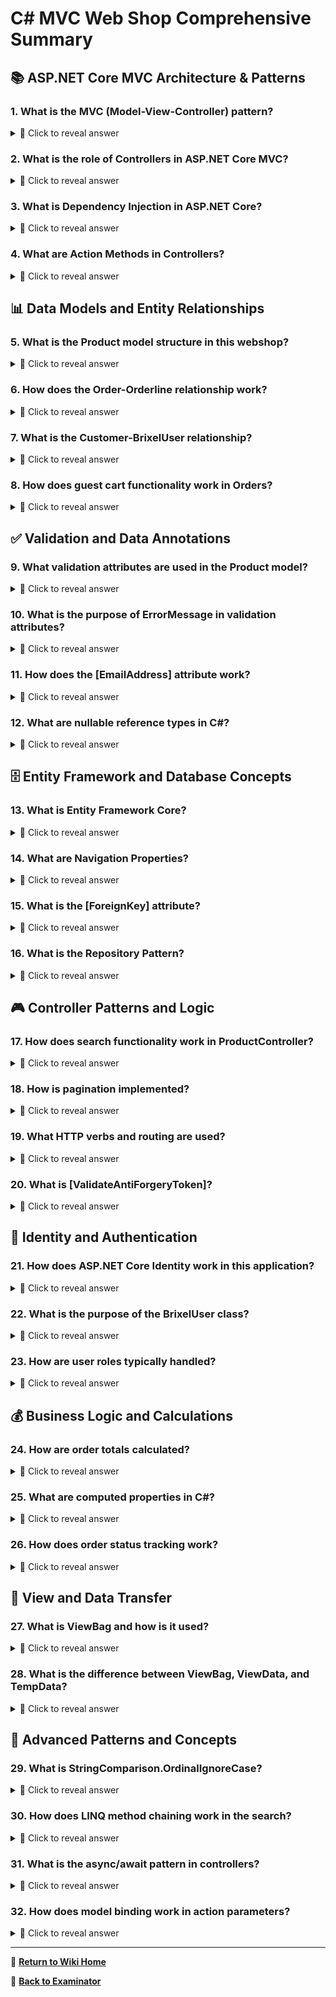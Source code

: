 # C# MVC Web Shop Comprehensive Summary

## 📚 ASP.NET Core MVC Architecture & Patterns

### 1. What is the MVC (Model-View-Controller) pattern?

<details>
<summary>🤔 Click to reveal answer</summary>

An architectural pattern that separates application logic into three interconnected components:
- **Model**: Data and business logic (entities, validation, database interactions)
- **View**: User interface presentation layer (Razor pages, HTML)
- **Controller**: Handles user input and coordinates between Model and View

This separation provides better organization, testability, and maintainability.

</details>

### 2. What is the role of Controllers in ASP.NET Core MVC?

<details>
<summary>🤔 Click to reveal answer</summary>

Controllers handle HTTP requests, process user input, interact with models, and return appropriate responses (Views, JSON, redirects). They act as the entry point for web requests and coordinate application flow.

Example: `ProductController` handles product-related operations like listing, filtering, and CRUD operations.

</details>

### 3. What is Dependency Injection in ASP.NET Core?

<details>
<summary>🤔 Click to reveal answer</summary>

A design pattern where dependencies are provided to a class rather than created internally. ASP.NET Core has built-in DI container that manages object lifetimes and resolves dependencies.

Example: `ProductController` receives `IProductRepository` through constructor injection, promoting loose coupling and testability.

</details>

### 4. What are Action Methods in Controllers?

<details>
<summary>🤔 Click to reveal answer</summary>

Public methods in controllers that handle HTTP requests and return `IActionResult`. They can accept parameters from routes, query strings, or request bodies.

Example: `Index(string searchString, List<string> selectedCategories, decimal? minPrice, decimal? maxPrice, int page = 1)`

</details>

## 📊 Data Models and Entity Relationships

### 5. What is the Product model structure in this webshop?

<details>
<summary>🤔 Click to reveal answer</summary>

The Product model contains:
- **Identity**: `Id` (primary key)
- **Basic Info**: `Name`, `Price`, `Color`, `Year`, `SerialNumber`
- **Relationships**: `CategoryId` (foreign key), `Category` (navigation property)
- **Features**: `ImageUrl`, `IsFeatured` (boolean flag)
- **Validation**: Required fields, data types, regular expressions

</details>

### 6. How does the Order-Orderline relationship work?

<details>
<summary>🤔 Click to reveal answer</summary>

**One-to-Many relationship**:
- Order can have multiple Orderlines: `List<Orderline> Orderlines`
- Each Orderline belongs to one Order
- Orderlines contain specific products and quantities for an order
- This follows the shopping cart pattern where one order contains multiple items

</details>

### 7. What is the Customer-BrixelUser relationship?

<details>
<summary>🤔 Click to reveal answer</summary>

**One-to-One relationship**:
- Customer has `BrixelUserId` foreign key pointing to `BrixelUser`
- `BrixelUser` extends ASP.NET Core Identity's `IdentityUser`
- Separates authentication (BrixelUser) from business data (Customer)
- Allows users without customer profiles (admins, employees)

</details>

### 8. How does guest cart functionality work in Orders?

<details>
<summary>🤔 Click to reveal answer</summary>

Orders support both authenticated and guest users:
- **Authenticated**: `CustomerId` points to registered customer
- **Guest**: `GuestCartId` stores GUID from browser cookie
- **Detection**: `IsGuestCart` property checks if both `CustomerId` and `GuestCartId` exist
- Enables shopping without registration while maintaining cart persistence

</details>

## ✅ Validation and Data Annotations

### 9. What validation attributes are used in the Product model?

<details>
<summary>🤔 Click to reveal answer</summary>

- **[Required]**: Ensures Name, Price, Color, ImageUrl are provided
- **[DataType(DataType.Currency)]**: Specifies Price as currency
- **[Precision(10, 2)]**: Defines decimal precision for Price
- **[RegularExpression]**: Validates Color as hex format (#RRGGBB or #RGB)
- **[DataType(DataType.Url)]**: Validates ImageUrl format
- **[Range(1900, 9999)]**: Validates Year within reasonable range

</details>

### 10. What is the purpose of ErrorMessage in validation attributes?

<details>
<summary>🤔 Click to reveal answer</summary>

Provides custom user-friendly error messages when validation fails, instead of default generic messages.

Example: `[Required(ErrorMessage = "Name is required")]` shows "Name is required" instead of "The Name field is required."

</details>

### 11. How does the [EmailAddress] attribute work?

<details>
<summary>🤔 Click to reveal answer</summary>

Validates that the property value matches standard email format patterns. Used on `Customer.DeliveryMail` to ensure valid email addresses for order notifications.

Built-in validation that checks for @ symbol, domain structure, and basic email formatting rules.

</details>

### 12. What are nullable reference types in C#?

<details>
<summary>🤔 Click to reveal answer</summary>

Types that can hold `null` values, indicated by `?` suffix:
- **Value types**: `int?`, `decimal?` - can be null or have value
- **Reference types**: `string?`, `Category?` - explicitly nullable in C# 8+
- **Purpose**: Express intent about whether null is expected, helping prevent null reference exceptions

</details>

## 🗄️ Entity Framework and Database Concepts

### 13. What is Entity Framework Core?

<details>
<summary>🤔 Click to reveal answer</summary>

An Object-Relational Mapping (ORM) framework that enables .NET developers to work with databases using .NET objects. It handles database connections, query translation, and change tracking automatically.

</details>

### 14. What are Navigation Properties?

<details>
<summary>🤔 Click to reveal answer</summary>

Properties that represent relationships between entities:
- **Product.Category**: Reference navigation (many-to-one)
- **Order.Orderlines**: Collection navigation (one-to-many)
- Enable lazy loading and eager loading of related data
- EF Core uses these to understand database relationships

</details>

### 15. What is the [ForeignKey] attribute?

<details>
<summary>🤔 Click to reveal answer</summary>

Explicitly specifies which property serves as the foreign key for a navigation property.

Example: `[ForeignKey(nameof(BrixelUser))] public string BrixelUserId` tells EF Core that `BrixelUserId` is the foreign key for the `BrixelUser` navigation property.

</details>

### 16. What is the Repository Pattern?

<details>
<summary>🤔 Click to reveal answer</summary>

A design pattern that encapsulates data access logic and provides a uniform interface for accessing data. 

Example: `IProductRepository` abstracts database operations, making the controller independent of specific data access implementation and improving testability.

</details>

## 🎮 Controller Patterns and Logic

### 17. How does search functionality work in ProductController?

<details>
<summary>🤔 Click to reveal answer</summary>

Multi-field search using LINQ:
1. **Text search**: Checks product name and category name using `Contains()` with `StringComparison.OrdinalIgnoreCase`
2. **Category filtering**: Filters by selected category names
3. **Price range**: Applies min/max price filters
4. **Chaining**: Filters are applied sequentially using LINQ `Where()` methods

</details>

### 18. How is pagination implemented?

<details>
<summary>🤔 Click to reveal answer</summary>

Standard pagination pattern:
1. **Count total**: Get total items before pagination for page calculation
2. **Skip/Take**: Use `Skip((page - 1) * pageSize).Take(pageSize)`
3. **ViewBag data**: Pass current page, total pages, and page size to view
4. **Page calculation**: `Math.Ceiling((double)totalItems / pageSize)`

</details>

### 19. What HTTP verbs and routing are used?

<details>
<summary>🤔 Click to reveal answer</summary>

RESTful conventions:
- **GET /Product**: List products (Index action)
- **GET /Product/Details/5**: Show specific product
- **GET /Product/Create**: Show create form
- **POST /Product/Create**: Process new product
- **GET /Product/Edit/5**: Show edit form
- **POST /Product/Edit/5**: Process updates

</details>

### 20. What is [ValidateAntiForgeryToken]?

<details>
<summary>🤔 Click to reveal answer</summary>

Security attribute that prevents Cross-Site Request Forgery (CSRF) attacks by validating that POST requests include a valid anti-forgery token generated by the server.

Essential for any action that modifies data (Create, Edit, Delete operations).

</details>

## 🔐 Identity and Authentication

### 21. How does ASP.NET Core Identity work in this application?

<details>
<summary>🤔 Click to reveal answer</summary>

Uses `IdentityUser` as base class for `BrixelUser`:
- **Authentication**: Login/logout functionality
- **Authorization**: Role-based access control
- **User Management**: Registration, password management
- **Extension**: `BrixelUser` adds custom properties while maintaining Identity features

</details>

### 22. What is the purpose of the BrixelUser class?

<details>
<summary>🤔 Click to reveal answer</summary>

Extends `IdentityUser` to add application-specific properties:
- **CustomerId**: Links to Customer profile (nullable for non-customers)
- **Constructors**: Supports both parameterless and username-based initialization
- **Flexibility**: Allows users without customer profiles (admins, employees)

</details>

### 23. How are user roles typically handled?

<details>
<summary>🤔 Click to reveal answer</summary>

Through ASP.NET Core Identity's role system:
- **Customer role**: Users with customer profiles for shopping
- **Admin role**: Users who manage products, orders, and system
- **Employee role**: Users with limited administrative access
- Roles control access to different controllers and actions

</details>

## 💰 Business Logic and Calculations

### 24. How are order totals calculated?

<details>
<summary>🤔 Click to reveal answer</summary>

Multi-step calculation in Order model:
- **GrossTotal**: Sum of all orderline subtotals (quantity × price)
- **VatTotal**: Tax amount applied to gross total
- **AppliedDiscount**: Discount amount (could be percentage or fixed)
- **GrandTotal**: Computed property: `GrossTotal + VatTotal - AppliedDiscount`

</details>

### 25. What are computed properties in C#?

<details>
<summary>🤔 Click to reveal answer</summary>

Properties that calculate their value from other properties rather than storing data:

Example: `public decimal GrandTotal => GrossTotal + VatTotal - (decimal)AppliedDiscount;`

These provide real-time calculations and ensure consistency without storing redundant data.

</details>

### 26. How does order status tracking work?

<details>
<summary>🤔 Click to reveal answer</summary>

Through Status entity relationship:
- **StatusId**: Foreign key to Status table
- **Status**: Navigation property for eager loading
- **OrderDate**: Timestamp for order creation
- Enables order lifecycle tracking (Pending → Processing → Shipped → Delivered)

</details>

## 🎨 View and Data Transfer

### 27. What is ViewBag and how is it used?

<details>
<summary>🤔 Click to reveal answer</summary>

Dynamic object for passing data from controller to view:
- **Search data**: `ViewBag.SearchString`, `ViewBag.SelectedCategories`
- **Pagination**: `ViewBag.CurrentPage`, `ViewBag.TotalPages`
- **Form data**: `ViewBag.Categories` for dropdown lists
- **Filters**: `ViewBag.MinPrice`, `ViewBag.MaxPrice`

ViewBag is dynamic but lacks compile-time checking; ViewModels are preferred for complex scenarios.

</details>

### 28. What is the difference between ViewBag, ViewData, and TempData?

<details>
<summary>🤔 Click to reveal answer</summary>

- **ViewBag**: Dynamic object, data available only in current request
- **ViewData**: Dictionary-based, data available only in current request  
- **TempData**: Dictionary-based, data survives redirect and is removed after next request
- **Scope**: ViewBag/ViewData for controller-to-view, TempData for controller-to-controller

</details>

## 🔧 Advanced Patterns and Concepts

### 29. What is StringComparison.OrdinalIgnoreCase?

<details>
<summary>🤔 Click to reveal answer</summary>

A string comparison method that:
- **Case-insensitive**: "Product" matches "product" and "PRODUCT"
- **Ordinal**: Uses raw character values without cultural rules
- **Performance**: Faster than culture-aware comparisons
- **Use case**: Ideal for search functionality where case shouldn't matter

</details>

### 30. How does LINQ method chaining work in the search?

<details>
<summary>🤔 Click to reveal answer</summary>

Fluent interface pattern where each LINQ method returns `IQueryable`:
```csharp
filteredProducts = allProducts.AsQueryable()
    .Where(p => p.Name.Contains(searchString))
    .Where(p => selectedCategories.Contains(p.Category.Name))
    .Where(p => p.Price >= minPrice)
    .Skip((page - 1) * pageSize)
    .Take(pageSize);
```
Each `Where()` further filters the result set without executing until enumerated.

</details>

### 31. What is the async/await pattern in controllers?

<details>
<summary>🤔 Click to reveal answer</summary>

Asynchronous programming pattern for non-blocking operations:
- **async Task<IActionResult>**: Marks method as asynchronous
- **await**: Waits for async operation without blocking thread
- **Repository calls**: `await _productRepository.GetAll()` for database operations
- **Benefits**: Better scalability and responsiveness for I/O operations

</details>

### 32. How does model binding work in action parameters?

<details>
<summary>🤔 Click to reveal answer</summary>

ASP.NET Core automatically maps HTTP request data to action parameters:
- **Query strings**: `?searchString=laptop&page=2` maps to method parameters
- **Route values**: `/Product/Details/5` maps `id` parameter
- **Form data**: POST form fields map to model properties
- **JSON**: Request body JSON maps to complex objects
- **Collections**: Multiple values map to `List<string>` parameters

</details>

---

📖 **[Return to Wiki Home](Home)**

🎯 **[Back to Examinator](https://github.com/QRY91/examinator)**